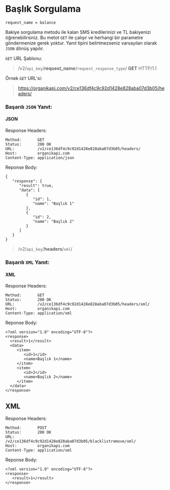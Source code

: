 # Başlık Sorgulama

```
request_name = balance
```

Bakiye sorgulama metodu ile kalan SMS kredilerinizi ve TL bakiyenizi öğrenebilirsiniz. Bu metot `GET` ile çalışır ve herhangi bir parametre göndermenize gerek yoktur. Yanıt tipini belirtmezseniz varsayılan olarak `JSON` dönüş yapılır.


`GET` URL Şablonu:
> /v2/`api_key`/**request_name**/`request_response_type`/
**GET** HTTP/1.1

Örnek `GET` URL'si:
> https://organikapi.com/v2/ce136df4c9c92d1428e828aba07d3b05/headers/

### Başarılı `JSON` Yanıt:
#### JSON
Response Headers:
```
Method:       GET
Status:       200 OK
URL:          /v2/ce136df4c9c92d1428e828aba07d3b05/headers/
Host:         organikapi.com
Content-Type: application/json
```
Reponse Body:
```
{
   "response": {
      "result": true,
      "data": [
         {
            "id": 1,
            "name": "Başlık 1"
         },
         {
            "id": 2,
            "name": "Başlık 2"
         }        
      ]
   }
}
```

> /v2/`api_key`/**headers**/`xml`/
### Başarılı `XML` Yanıt:
#### XML
Response Headers:
```
Method:       GET
Status:       200 OK
URL:          /v2/ce136df4c9c92d1428e828aba07d3b05/headers/xml/
Host:         organikapi.com
Content-Type: application/xml
```
Reponse Body:
```
<?xml version="1.0" encoding="UTF-8"?>
<response>
  <result>1</result>
  <data>
     <item>
        <id>1</id>
        <name>Başlık 1</name>
     </item>
     <item>
        <id>2</id>
        <name>Başlık 2</name>
     </item>     
  </data>
</response>
```



## XML

Response Headers:
```
Method:       POST
Status:       200 OK
URL:          /v2/ce136df4c9c92d1428e828aba07d3b05/blacklistremove/xml/
Host:         organikapi.com
Content-Type: application/xml
```
Reponse Body:
```
<?xml version="1.0" encoding="UTF-8"?>
<response>
   <result>1</result>
</response>
```
